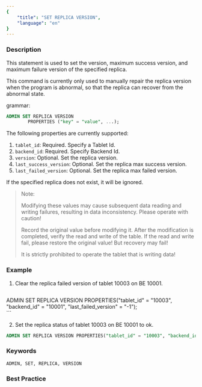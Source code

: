 ```yaml
---
{
    "title": "SET REPLICA VERSION",
    "language": "en"
}
---
```


<!--
Licensed to the Apache Software Foundation (ASF) under one
or more contributor license agreements.  See the NOTICE file
distributed with this work for additional information
regarding copyright ownership.  The ASF licenses this file
to you under the Apache License, Version 2.0 (the
"License"); you may not use this file except in compliance
with the License.  You may obtain a copy of the License at

  http://www.apache.org/licenses/LICENSE-2.0

Unless required by applicable law or agreed to in writing,
software distributed under the License is distributed on an
"AS IS" BASIS, WITHOUT WARRANTIES OR CONDITIONS OF ANY
KIND, either express or implied.  See the License for the
specific language governing permissions and limitations
under the License.
-->



### Description

This statement is used to set the version, maximum success version, and maximum failure version of the specified replica.

This command is currently only used to manually repair the replica version when the program is abnormal, so that the replica can recover from the abnormal state.

grammar:

```sql
ADMIN SET REPLICA VERSION
        PROPERTIES ("key" = "value", ...);
```

The following properties are currently supported:

1. `tablet_id`: Required. Specify a Tablet Id.
2. `backend_id`: Required. Specify Backend Id.
3. `version`: Optional. Set the replica version.
4. `last_success_version`: Optional. Set the replica max success version.
5. `last_failed_version`: Optional. Set the replica max failed version.

If the specified replica does not exist, it will be ignored.

> Note:
>
> Modifying these values ​​may cause subsequent data reading and writing failures, resulting in data inconsistency. Please operate with caution!
>
> Record the original value before modifying it. After the modification is completed, verify the read and write of the table. If the read and write fail, please restore the original value! But recovery may fail!
>
> It is strictly prohibited to operate the tablet that is writing data!

### Example

 1. Clear the replica failed version of tablet 10003 on BE 10001.

       ```sql
ADMIN SET REPLICA VERSION PROPERTIES("tablet_id" = "10003", "backend_id" = "10001", "last_failed_version" = "-1");       
       ```

2. Set the replica status of tablet 10003 on BE 10001 to ok.

```sql
ADMIN SET REPLICA VERSION PROPERTIES("tablet_id" = "10003", "backend_id" = "10001", "version" = "1004");
```

### Keywords

    ADMIN, SET, REPLICA, VERSION

### Best Practice

